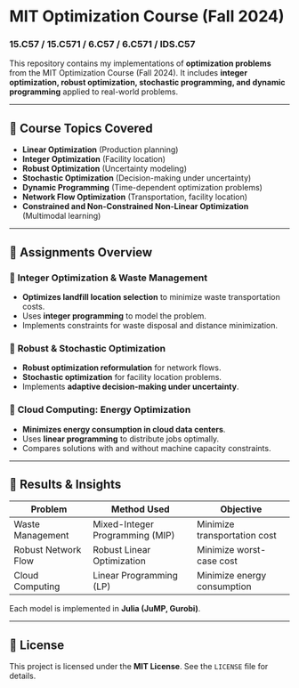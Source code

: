 # **MIT Optimization Course (Fall 2024)**
### **15.C57 / 15.C571 / 6.C57 / 6.C571 / IDS.C57**
This repository contains my implementations of **optimization problems** from the MIT Optimization Course (Fall 2024). It includes **integer optimization, robust optimization, stochastic programming, and dynamic programming** applied to real-world problems.

---

## **📌 Course Topics Covered**
- **Linear Optimization** (Production planning)
- **Integer Optimization** (Facility location)
- **Robust Optimization** (Uncertainty modeling)
- **Stochastic Optimization** (Decision-making under uncertainty)
- **Dynamic Programming** (Time-dependent optimization problems)
- **Network Flow Optimization** (Transportation, facility location)
- **Constrained and Non-Constrained Non-Linear Optimization** (Multimodal learning)


---

## **📝 Assignments Overview**
### 🔹 **Integer Optimization & Waste Management**
- **Optimizes landfill location selection** to minimize waste transportation costs.
- Uses **integer programming** to model the problem.
- Implements constraints for waste disposal and distance minimization.

### 🔹 **Robust & Stochastic Optimization**
- **Robust optimization reformulation** for network flows.
- **Stochastic optimization** for facility location problems.
- Implements **adaptive decision-making under uncertainty**.

### 🔹 **Cloud Computing: Energy Optimization**
- **Minimizes energy consumption in cloud data centers**.
- Uses **linear programming** to distribute jobs optimally.
- Compares solutions with and without machine capacity constraints.

---

## **🔎 Results & Insights**
| Problem | Method Used | Objective |
|---------|------------|-----------|
| Waste Management | Mixed-Integer Programming (MIP) | Minimize transportation cost |
| Robust Network Flow | Robust Linear Optimization | Minimize worst-case cost |
| Cloud Computing | Linear Programming (LP) | Minimize energy consumption |

Each model is implemented in **Julia (JuMP, Gurobi)**.

---

## **📜 License**
This project is licensed under the **MIT License**. See the `LICENSE` file for details.


